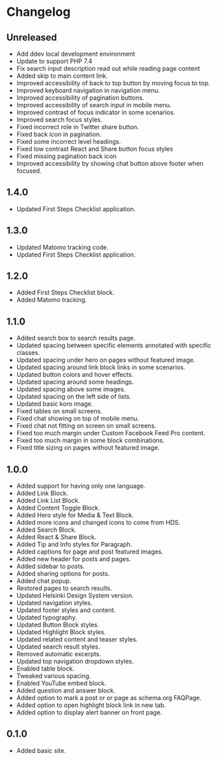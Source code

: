 # Changelog

## Unreleased

- Add ddev local development environment
- Update to support PHP 7.4
- Fix search input description read out while reading page content
- Added skip to main content link.
- Improved accessibility of back to top button by moving focus to top.
- Improved keyboard navigation in navigation menu.
- Improved accessibility of pagination buttons.
- Improved accessibility of search input in mobile menu.
- Improved contrast of focus indicator in some scenarios.
- Improved search focus styles.
- Fixed incorrect role in Twitter share button.
- Fixed back icon in pagination.
- Fixed some incorrect level headings.
- Fixed low contrast React and Share button focus styles
- Fixed missing pagination back icon
- Improved accessibility by showing chat button above footer when focused.

## 1.4.0

- Updated First Steps Checklist application.

## 1.3.0

- Updated Matomo tracking code.
- Updated First Steps Checklist application.

## 1.2.0

- Added First Steps Checklist block.
- Added Matomo tracking.

## 1.1.0

- Added search box to search results page.
- Updated spacing between specific elements annotated with specific classes.
- Updated spacing under hero on pages without featured image.
- Updated spacing around link block links in some scenarios.
- Updated button colors and hover effects.
- Updated spacing around some headings.
- Updated spacing above some images.
- Updated spacing on the left side of lists.
- Updated basic koro image.
- Fixed tables on small screens.
- Fixed chat showing on top of mobile menu.
- Fixed chat not fitting on screen on small screens.
- Fixed too much margin under Custom Facebook Feed Pro content.
- Fixed too much margin in some block combinations.
- Fixed title sizing on pages without featured image.

## 1.0.0

- Added support for having only one language.
- Added Link Block.
- Added Link List Block.
- Added Content Toggle Block.
- Added Hero style for Media & Text Block.
- Added more icons and changed icons to come from HDS.
- Added Search Block.
- Added React & Share Block.
- Added Tip and Info styles for Paragraph.
- Added captions for page and post featured images.
- Added new header for posts and pages.
- Added sidebar to posts.
- Added sharing options for posts.
- Added chat popup.
- Restored pages to search results.
- Updated Helsinki Design System version.
- Updated navigation styles.
- Updated footer styles and content.
- Updated typography.
- Updated Button Block styles.
- Updated Highlight Block styles.
- Updated related content and teaser styles.
- Updated search result styles.
- Removed automatic excerpts.
- Updated top navigation dropdown styles.
- Enabled table block.
- Tweaked various spacing.
- Enabled YouTube embed block.
- Added question and answer block.
- Added option to mark a post or or page as schema.org FAQPage.
- Added option to open highlight block link in new tab.
- Added option to display alert banner on front page.

## 0.1.0

- Added basic site.
